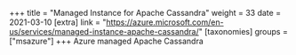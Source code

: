 +++
title = "Managed Instance for Apache Cassandra"
weight = 33
date = 2021-03-10
[extra]
link = "https://azure.microsoft.com/en-us/services/managed-instance-apache-cassandra/"
[taxonomies]
groups = ["msazure"]
+++
Azure managed Apache Cassandra


